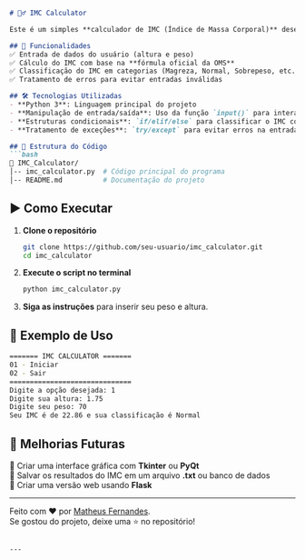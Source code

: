 ```md
# 🏋️‍♂️ IMC Calculator

Este é um simples **calculador de IMC (Índice de Massa Corporal)** desenvolvido em Python. O projeto segue boas práticas de programação e pode ser executado diretamente no terminal.

## 🚀 Funcionalidades
✅ Entrada de dados do usuário (altura e peso)  
✅ Cálculo do IMC com base na **fórmula oficial da OMS**  
✅ Classificação do IMC em categorias (Magreza, Normal, Sobrepeso, etc.)  
✅ Tratamento de erros para evitar entradas inválidas  

## 🛠️ Tecnologias Utilizadas
- **Python 3**: Linguagem principal do projeto
- **Manipulação de entrada/saída**: Uso da função `input()` para interação com o usuário
- **Estruturas condicionais**: `if/elif/else` para classificar o IMC corretamente
- **Tratamento de exceções**: `try/except` para evitar erros na entrada de dados

## 📂 Estrutura do Código
```bash
📁 IMC_Calculator/
│-- imc_calculator.py  # Código principal do programa
│-- README.md          # Documentação do projeto
```

## ▶️ Como Executar
1. **Clone o repositório**  
   ```bash
   git clone https://github.com/seu-usuario/imc_calculator.git
   cd imc_calculator
   ```
2. **Execute o script no terminal**  
   ```bash
   python imc_calculator.py
   ```
3. **Siga as instruções** para inserir seu peso e altura.

## 📌 Exemplo de Uso
```bash
======= IMC CALCULATOR =======
01 - Iniciar
02 - Sair
==============================
Digite a opção desejada: 1
Digite sua altura: 1.75
Digite seu peso: 70
Seu IMC é de 22.86 e sua classificação é Normal
```

## 📌 Melhorias Futuras
🔹 Criar uma interface gráfica com **Tkinter** ou **PyQt**  
🔹 Salvar os resultados do IMC em um arquivo **.txt** ou banco de dados  
🔹 Criar uma versão web usando **Flask**  

---

Feito com ❤️ por [Matheus Fernandes](https://github.com/MatheusSilvaConceicao).  
Se gostou do projeto, deixe uma ⭐ no repositório!
```

---